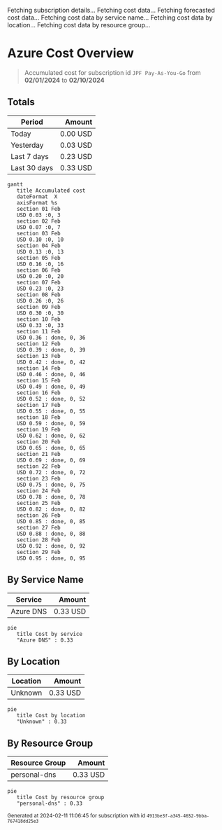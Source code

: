 Fetching subscription details...
Fetching cost data...
Fetching forecasted cost data...
Fetching cost data by service name...
Fetching cost data by location...
Fetching cost data by resource group...
# Azure Cost Overview

> Accumulated cost for subscription id `JPF Pay-As-You-Go` from **02/01/2024** to **02/10/2024**

## Totals

|Period|Amount|
|---|---:|
|Today|0.00 USD|
|Yesterday|0.03 USD|
|Last 7 days|0.23 USD|
|Last 30 days|0.33 USD|

```mermaid
gantt
   title Accumulated cost
   dateFormat  X
   axisFormat %s
   section 01 Feb
   USD 0.03 :0, 3
   section 02 Feb
   USD 0.07 :0, 7
   section 03 Feb
   USD 0.10 :0, 10
   section 04 Feb
   USD 0.13 :0, 13
   section 05 Feb
   USD 0.16 :0, 16
   section 06 Feb
   USD 0.20 :0, 20
   section 07 Feb
   USD 0.23 :0, 23
   section 08 Feb
   USD 0.26 :0, 26
   section 09 Feb
   USD 0.30 :0, 30
   section 10 Feb
   USD 0.33 :0, 33
   section 11 Feb
   USD 0.36 : done, 0, 36
   section 12 Feb
   USD 0.39 : done, 0, 39
   section 13 Feb
   USD 0.42 : done, 0, 42
   section 14 Feb
   USD 0.46 : done, 0, 46
   section 15 Feb
   USD 0.49 : done, 0, 49
   section 16 Feb
   USD 0.52 : done, 0, 52
   section 17 Feb
   USD 0.55 : done, 0, 55
   section 18 Feb
   USD 0.59 : done, 0, 59
   section 19 Feb
   USD 0.62 : done, 0, 62
   section 20 Feb
   USD 0.65 : done, 0, 65
   section 21 Feb
   USD 0.69 : done, 0, 69
   section 22 Feb
   USD 0.72 : done, 0, 72
   section 23 Feb
   USD 0.75 : done, 0, 75
   section 24 Feb
   USD 0.78 : done, 0, 78
   section 25 Feb
   USD 0.82 : done, 0, 82
   section 26 Feb
   USD 0.85 : done, 0, 85
   section 27 Feb
   USD 0.88 : done, 0, 88
   section 28 Feb
   USD 0.92 : done, 0, 92
   section 29 Feb
   USD 0.95 : done, 0, 95
```

## By Service Name

|Service|Amount|
|---|---:|
|Azure DNS|0.33 USD|

```mermaid
pie
   title Cost by service
   "Azure DNS" : 0.33
```

## By Location

|Location|Amount|
|---|---:|
|Unknown|0.33 USD|

```mermaid
pie
   title Cost by location
   "Unknown" : 0.33
```

## By Resource Group

|Resource Group|Amount|
|---|---:|
|personal-dns|0.33 USD|

```mermaid
pie
   title Cost by resource group
   "personal-dns" : 0.33
```

<sup>Generated at 2024-02-11 11:06:45 for subscription with id `4913be3f-a345-4652-9bba-767418dd25e3`</sup>
